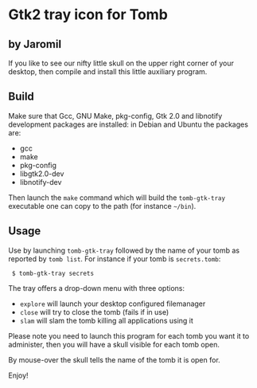 # Gtk2 tray icon for Tomb
## by Jaromil

If you like to see our nifty little skull on the upper right corner of
your desktop, then compile and install this little auxiliary program.

## Build

Make sure that Gcc, GNU Make, pkg-config, Gtk 2.0 and libnotify
development packages are installed: in Debian and Ubuntu the packages
are:

- gcc
- make
- pkg-config
- libgtk2.0-dev
- libnotify-dev

Then launch the `make` command which will build the `tomb-gtk-tray`
executable one can copy to the path (for instance `~/bin`).

## Usage

Use by launching `tomb-gtk-tray` followed by the name of your tomb as
reported by `tomb list`. For instance if your tomb is `secrets.tomb`:

```
 $ tomb-gtk-tray secrets
```

The tray offers a drop-down menu with three options:
 + `explore` will launch your desktop configured filemanager
 + `close` will try to close the tomb (fails if in use)
 + `slam` will slam the tomb killing all applications using it

Please note you need to launch this program for each tomb you want it
to administer, then you will have a skull visible for each tomb open.

By mouse-over the skull tells the name of the tomb it is open for.

Enjoy!
